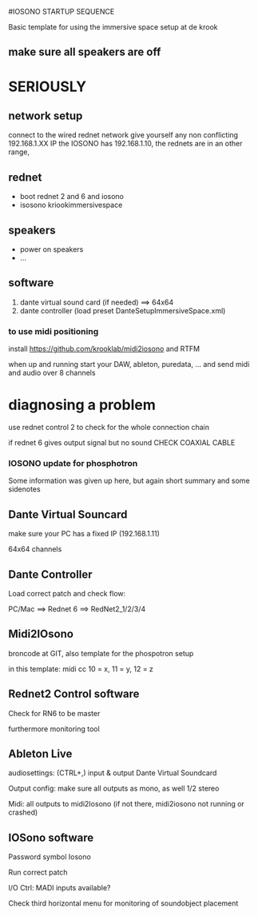 #IOSONO STARTUP SEQUENCE

Basic template for using the immersive space setup at de krook
## make sure all speakers are off
# SERIOUSLY


## network setup
connect to the wired rednet network
give yourself any non conflicting 192.168.1.XX IP
the IOSONO has 192.168.1.10, the rednets are in an other range,


## rednet

- boot rednet 2 and 6 and iosono
- isosono kriookimmersivespace

## speakers
- power on speakers 
- ...

## software

1. dante virtual sound card  (if needed) ==> 64x64
2. dante controller (load preset DanteSetupImmersiveSpace.xml) 

### to use midi positioning
install https://github.com/krooklab/midi2iosono and RTFM

when up and running start your DAW, ableton, puredata, ... and send midi and audio over 8 channels



# diagnosing a problem

use rednet control 2 to check for the whole connection chain

if rednet 6 gives output signal but no sound CHECK COAXIAL CABLE



### IOSONO update for phosphotron
Some information was given up here, but again short summary and some sidenotes
## Dante Virtual Souncard
make sure your PC has a fixed IP (192.168.1.11)

64x64 channels
## Dante Controller
Load correct patch and check flow:

PC/Mac ==> Rednet 6 ==> RedNet2_1/2/3/4
## Midi2IOsono
broncode at GIT, also  template for the phospotron setup

in this template: midi cc 10 = x, 11 = y, 12 = z
## Rednet2 Control software
Check for RN6 to be master

furthermore monitoring tool
## Ableton Live
audiosettings: (CTRL+,) input & output Dante Virtual Soundcard

Output config: make sure all outputs as mono, as well 1/2 stereo

Midi: all outputs to midi2Iosono (if not there, midi2iosono not running or crashed)

## IOSono software
Password symbol Iosono

Run correct patch

I/O Ctrl: MADI inputs available?

Check third horizontal menu for monitoring of soundobject placement

